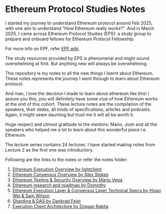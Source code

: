 # Ethereum Protocol Studies Notes

I started my journey to understand Ethereum protocol around Feb 2025, with one aim to understand "How Ethereum really works?". And in March 2025, I came across Ethereum Protocol Studies (EPS): a study group to prepare and onboard fellows for Ethereum Protocol Fellowship.

For more info on EPF, refer [EPF.wiki](https://epf.wiki).

The study resources provided by EPS is phenomenal and might sound overwhelming at first. But anything new will always be overwhelming.

This repository is my notes to all the new things I learnt about Ethereum. These notes represents the journey I went through to learn about Ethereum protocol.

And man, I love the decision I made to learn about ethereum like this! I assure you this, you will definitely have some clue of how Ethereum works at the end of this cohort. These lecture notes are the compilation of the speakers, their slides, all kinds of specificaitons, articles and podcasts. Again, it might seem daunting but trust me it will all be worth it.

Huge respect and utmost gratitude to the mentors: Mario, Josh and all the speakers who helped me a lot to learn about this wonderful piece i.e. Ethereum.

The lecture series contains 24 lectures. I have started making notes from Lecture 2 as the first one was introductory.

Following are the links to the notes or refer the notes folder:

1. [Ethereum Execution Overview by lightclient](/notes/lec-02-ethereum-execution-overview.md)
2. [Ethereum Consensus Overview by Alex Stokes](/notes/lec-03-ethereum-consensus-overview.md)
3. [Ethereum Testing & Security Overview by Mario Vega](/notes/lec-04-ethereum-testing-and-security-overview.md)
4. [Ethereum research and roadmap by Domothy](/notes/lec-05-ethereum-research-and-roadmap.md)
5. [Ethereum Execution Layer & Consensus Layer Technical Specs by Hsiao Wei & Sam Wilson](/notes/lec-06-el-cl-technical-specs.md)
6. [Sharding & DAS by Dankrad Feist](/notes/lec-07-sharding-and-das.md)
7. [Execution Client Architecture by Dragan Rakita](/notes/lec-08-execution-client-architecture.md)

